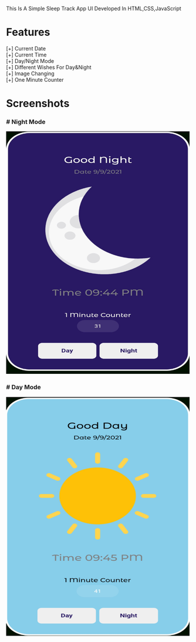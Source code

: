 This Is A Simple Sleep Track App UI
Developed In HTML,CSS,JavaScript
 # Features
 [+] Current Date <br>
 [+] Current Time <br>
 [+] Day/Night Mode <br>
 [+] Different Wishes For Day&Night <br>
 [+] Image Changing <br>
 [+] One Minute Counter <br>

# Screenshots
<div>
<h3># Night Mode</h3>
<img  height="660px" width="500px" src="scrn1.jpeg"/>
<h3># Day Mode</h3>
<img height="650px" width="500px" src="scrn2.jpeg"/>
</div>
